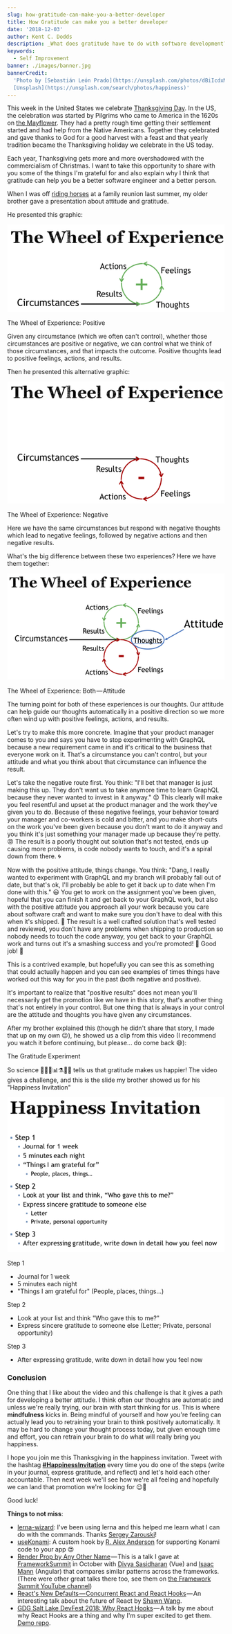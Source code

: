 ```yaml
---
slug: how-gratitude-can-make-you-a-better-developer
title: How Gratitude can make you a better developer
date: '2018-12-03'
author: Kent C. Dodds
description: _What does gratitude have to do with software development?_
keywords:
  - Self Improvement
banner: ./images/banner.jpg
bannerCredit:
  'Photo by [Sebastián León Prado](https://unsplash.com/photos/dBiIcdxMWfE) on
  [Unsplash](https://unsplash.com/search/photos/happiness)'
---
```


This week in the United States we celebrate
[Thanksgiving Day](https://en.wikipedia.org/wiki/Thanksgiving). In the US, the
celebration was started by Pilgrims who came to America in the 1620s on
[the Mayflower](https://en.wikipedia.org/wiki/Mayflower). They had a pretty
rough time getting their settlement started and had help from the Native
Americans. Together they celebrated and gave thanks to God for a good harvest
with a feast and that yearly tradition became the Thanksgiving holiday we
celebrate in the US today.

Each year, Thanksgiving gets more and more overshadowed with the commercialism
of Christmas. I want to take this opportunity to share with you some of the
things I'm grateful for and also explain why I think that gratitude can help you
be a better software engineer and a better person.

When I was off
[riding horses](https://twitter.com/kentcdodds/status/1043644565041819648) at a
family reunion last summer, my older brother gave a presentation about attitude
and gratitude.

He presented this graphic:

![The Wheel of Experience: Positive](./images/0.png)

<figcaption>The Wheel of Experience: Positive</figcaption>

Given any circumstance (which we often can't control), whether those
circumstances are positive or negative, we can control what we think of those
circumstances, and that impacts the outcome. Positive thoughts lead to positive
feelings, actions, and results.

Then he presented this alternative graphic:

![The Wheel of Experience: Negative](./images/1.png)

<figcaption>The Wheel of Experience: Negative</figcaption>

Here we have the same circumstances but respond with negative thoughts which
lead to negative feelings, followed by negative actions and then negative
results.

What's the big difference between these two experiences? Here we have them
together:

![The Wheel of Experience: Both — Attitude](./images/2.png)

<figcaption>The Wheel of Experience: Both — Attitude</figcaption>

The turning point for both of these experiences is our thoughts. Our attitude
can help guide our thoughts automatically in a positive direction so we more
often wind up with positive feelings, actions, and results.

Let's try to make this more concrete. Imagine that your product manager comes to
you and says you have to stop experimenting with GraphQL because a new
requirement came in and it's critical to the business that everyone work on it.
That's a circumstance you can't control, but your attitude and what you think
about that circumstance can influence the result.

Let's take the negative route first. You think: "I'll bet that manager is just
making this up. They don't want us to take anymore time to learn GraphQL because
they never wanted to invest in it anyway." 😠 This clearly will make you feel
resentful and upset at the product manager and the work they've given you to do.
Because of these negative feelings, your behavior toward your manager and
co-workers is cold and bitter, and you make short-cuts on the work you've been
given because you don't want to do it anyway and you think it's just something
your manager made up because they're petty. 😡 The result is a poorly thought
out solution that's not tested, ends up causing more problems, is code nobody
wants to touch, and it's a spiral down from there. 🌀

Now with the positive attitude, things change. You think: "Dang, I really wanted
to experiment with GraphQL and my branch will probably fall out of date, but
that's ok, I'll probably be able to get it back up to date when I'm done with
this." 😃 You get to work on the assignment you've been given, hopeful that you
can finish it and get back to your GraphQL work, but also with the positive
attitude you approach all your work because you care about software craft and
want to make sure you don't have to deal with this when it's shipped. 🚢 The
result is a well crafted solution that's well tested and reviewed, you don't
have any problems when shipping to production so nobody needs to touch the code
anyway, you get back to your GraphQL work and turns out it's a smashing success
and you're promoted! 🥇 Good job! 👏

This is a contrived example, but hopefully you can see this as something that
could actually happen and you can see examples of times things have worked out
this way for you in the past (both negative and positive).

It's important to realize that "positive results" does not mean you'll
necessarily get the promotion like we have in this story, that's another thing
that's not entirely in your control. But one thing that is always in your
control are the attitude and thoughts you have given any circumstances.

After my brother explained this (though he didn't share that story, I made that
up on my own 😉), he showed us a clip from this video (I recommend you watch it
before continuing, but please... do come back 😅):

<figcaption>The Gratitude Experiment</figcaption>

So science 👩‍🔬🔬📊⚗️👨‍🔬 tells us that gratitude makes us happier! The video gives
a challenge, and this is the slide my brother showed us for his "Happiness
Invitation"

![Happiness Invitation](./images/3.png)

Step 1

- Journal for 1 week
- 5 minutes each night
- "Things I am grateful for" (People, places, things...)

Step 2

- Look at your list and think "Who gave this to me?"
- Express sincere gratitude to someone else (Letter; Private, personal
  opportunity)

Step 3

- After expressing gratitude, write down in detail how you feel now

### Conclusion

One thing that I like about the video and this challenge is that it gives a path
for developing a better attitude. I think often our thoughts are automatic and
unless we're really trying, our brain with start thinking for us. This is where
**mindfulness** kicks in. Being mindful of yourself and how you're feeling can
actually lead you to retraining your brain to think positively automatically. It
may be hard to change your thought process today, but given enough time and
effort, you can retrain your brain to do what will really bring you happiness.

I hope you join me this Thanksgiving in the happiness invitation. Tweet with the
hashtag
[**#HappinessInvitation**](https://twitter.com/hashtag/HappinessInvitation)
every time you do one of the steps (write in your journal, express gratitude,
and reflect) and let's hold each other accountable. Then next week we'll see how
we're all feeling and hopefully we can land that promotion we're looking for
😉🥇

Good luck!

**Things to not miss**:

- [lerna-wizard](https://github.com/szarouski/lerna-wizard): I've been using
  lerna and this helped me learn what I can do with the commands. Thanks
  [Sergey Zarouski](https://twitter.com/webuniverseio)!
- [useKonami](https://github.com/alexanderson1993/react-konami-hook): A custom
  hook by [R. Alex Anderson](https://twitter.com/ralex1993) for supporting
  Konami code to your app 😍
- [Render Prop by Any Other Name](https://www.youtube.com/watch?v=pjDOJdMM2eg&list=PLV5CVI1eNcJgNqzNwcs4UKrlJdhfDjshf) — This
  is a talk I gave at [FrameworkSummit](https://twitter.com/FrameworkSummit) in
  October with [Divya Sasidharan](https://twitter.com/ShortDiv) (Vue) and
  [Isaac Mann](https://twitter.com/MannIsaac) (Angular) that compares similar
  patterns across the frameworks. (There were other great talks there too, see
  them on
  [the Framework Summit YouTube channel](https://www.youtube.com/channel/UCUTZdTjqY9ypGfpYWvSHC2w))
- [React's New Defaults — Concurrent React and React Hooks](https://www.youtube.com/watch?v=vhWaMPQhMLQ) — An
  interesting talk about the future of React by
  [Shawn Wang](https://twitter.com/swyx).
- [GDG Salt Lake DevFest 2018: Why React Hooks](https://www.youtube.com/watch?v=zWsZcBiwgVE&list=PLV5CVI1eNcJgNqzNwcs4UKrlJdhfDjshf) — A
  talk by me about why React Hooks are a thing and why I'm super excited to get
  them. [Demo repo](https://github.com/kentcdodds/gdg-devfest-2018-react).

